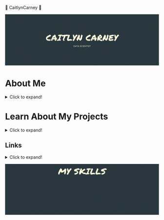 🐾 CaitlynCarney 🐾

![alt text](https://github.com/CaitlynCarney/CaitlynCarney/blob/master/header/geometric.gif?raw=true)

# About Me
<details>
  <summary>Click to expand!</summary>

Greetings! My name is Caitlyn Carney, and I am currently a student at Codeup in their data-science program. I previously worked for Marriott International as a "Data Specialist". From there I returned to school and recieved an associates in science and my associates in art before coming to Codeup. So you can come to a reasonable hypothesis that data is my life! 

I am really enjoying learning everything I can in data science! However, I am definitely drawn to the visual side of it! I find myself playing in seaborn, matplotlib, and starting to play in Tableau a lot! I also really enjoy makig presentations to really catch and keep the audiences attention! My other favorite thing I have so far learned is cleaning data, I don't know what it is but it is very theraputic to sit down and make data easy to read and understand.

On my free time I enjoy relaxing with a nice book, playing some games on my pc, and playing with my dogs (my husky puppy, April, can steal the heart of any human! 🐺 ❤️🐾). 
</details>

# Learn About My Projects
<details>
  <summary>Click to expand!</summary>

### [Predicting Coding Languages:](https://github.com/CaitlynCarney/coding_language_prediction)
I used GitHub’s API and python’s BeautifulSoup to acquire verbiage from over 100 different "Doctor Who" inspired README files on GitHub. I used Natural Language Processing Techniques to prepare my text data for exploration and create a model to predict the repository language based on my text-based features. After exploring words, word combination, and their repetition I created a variety of models; finding that the SGD classifier model out performed all the others. This model beat my baseline accuracy of 39.5% by 14.3%, with an overall accuracy of 43.8%.

    
### [Predicting Video Game Success:](https://github.com/CaitlynCarney/video_game_sales)
I used a video game sales dataset, narrowing my subset to games which have sold 100,000 copies or more, to discover drivers for the success of a game. In my exploratory analysis, I used chi-square testing to identify features that might be drivers and found three that aided my Ridge Classifier model in predicting successful games. These drivers consisted of the games primary genre, release year, and primary gaming platform.
    
### [Reducing Log Error:](https://github.com/Zillow-Project/zillow_project_2021)
My partner and I aimed to determine drivers of logerror for Zillow's zestimate scores. We acquired data through SQL's zillow database. We used python libraries to explore our hypotheses and made clusters to create new features and applied to a linear regression models. After exploring and modeling we found that north LA, Ventura, tax values, and home quality are the main drivers of log error.
    
### [Predicting Customer Churn:](https://github.com/CaitlynCarney/prediting_home_values)
I used the Zillow database in SQL to acquire the needed data. Using this data I created multiple regression models to predict property values as accurately as possible. I found that the number of bedrooms, bathrooms, and the square footage of the home, were the 3 primary drivers of pricing. Using the information gathered, I created and presented an eye-catching slide deck that could be easily consumed by a stakeholder. 
    
### [Predicting Zillow Property Values:](https://github.com/CaitlynCarney/predicting_churn)
With the goal to find the primary drivers of customer churn within a hypothetical company, I worked through the data science pipeline and was able to create a model with a 80% accuracy with a baseline of 73%. I found that monthly charges, tenure, fiber optics, electronic check payers, and customers with no internet service were the top drivers of churn. 
    
</details>

## Links
<details>
  <summary>Click to expand!</summary>

| [LinkedIn](https://www.linkedin.com/in/caitlyn-carney-a29b241aa/) |  

| [Twitter](https://twitter.com/Caitlyn_R_C) | 

| Email Me at caitlyn.r.carney@gmail.com | 
</details>

![alt text](https://github.com/CaitlynCarney/CaitlynCarney/blob/master/end-banner/skills.gif?raw=true)